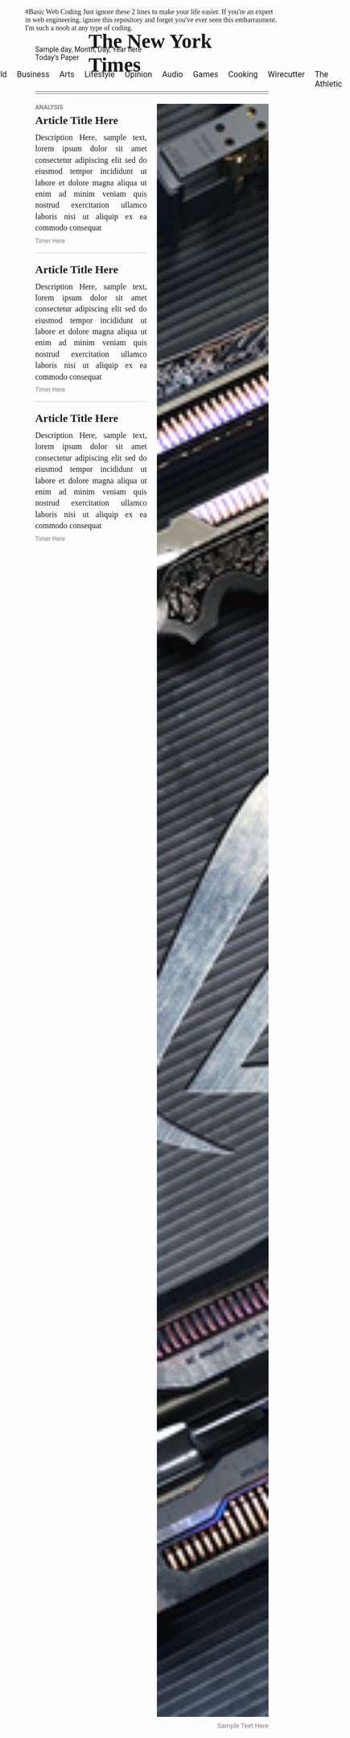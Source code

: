 #Basic Web Coding
Just ignore these 2 lines to make your life easier. If you're an expert in web engineering, ignore this repository and forget you've ever seen this embarrasment. I'm such a noob at any type of coding.
<!--We were told to make this layout using basic html and css, not custom fonts, so it will not match the original NYT layout
Cutting of marks just for the fonts seems petty.
AI was used in the process, but yeah, it did not help much. 
But hey, it's the future of coding, and you can't learn html, css in one day and do a raw assignment.-->

<!DOCTYPE html>
<html lang="en">
<head>
  <meta charset="UTF-8">
  <meta name="viewport" content="width=device-width, initial-scale=1.0">
  <title>NYT Layout</title>
    <!-- Google Fonts -->
  <link href="https://fonts.googleapis.com/css2?family=Merriweather:wght@400;700&display=swap" rel="stylesheet">
  <link href="https://fonts.googleapis.com/css2?family=Roboto:wght@400;700&display=swap" rel="stylesheet">
  <style>
    body {
      margin: 0;
      font-family: Georgia, "Times New Roman", serif;
    }
    .top {
      display: flex;
      justify-content: space-between; 
      align-items: center;
      padding: 10px;                                       /*Adjust as needed*/
      font-size: 14px;                                     /*Adjust as needed*/
      position: relative; 
    }
    .top-left {
      margin-top: 2px;                                     /*Adjust as needed*/          
      margin-left: 10px;                                   /*Adjust as needed*/          
      font-family: "Roboto", Arial, sans-serif;
    }
    .logo {
      position: absolute;                                  /* detach from flex flow */
      left: 50%;                                           /* move to middle horizontally */
      transform: translateX(-50%);                         /* correct offset */
      font-size: 40px;                                     /*Adjust as needed*/  
      font-weight: bold;
      font-family: "Times New Roman", serif;
    }
    .nav {
      display: flex;
      justify-content: center;
      gap: 20px;                                           /*Adjust as needed*/            
      font-size: 16px;                                     /*Adjust as needed*/
      margin-top: 6px;                                     /*Adjust as needed*/
      font-family: "Roboto", Arial, sans-serif;
    }
    .divider1 {
      /*border-top: 1px solid rgb(121, 121, 121);*/        /*Uncomment only to thicken the line*/
      border-bottom: 1px solid rgb(121, 121, 121);
      margin-top: 5px;                                     /*Adjust as needed*/
      margin-bottom: 3px;                                  /*Adjust as needed*/
      margin-left: 20px;                                   /*Adjust as needed*/
      margin-right: 20px;                                  /*Adjust as needed*/
    }
    /*A 2nd divider to lessen the gap betwween the 2 dividers*/
    .divider2 {
      /*border-top: 1px solid rgb(121, 121, 121);*/        /*Uncomment only to thicken the line*/
      border-bottom: 1px solid rgb(121, 121, 121);
      margin-bottom: 20px;                                 /*Adjust as needed*/
      margin-left: 20px;                                   /*Adjust as needed*/
      margin-right: 20px;                                  /*Adjust as needed*/
    }
    .article-section {
      display: grid;
      grid-template-columns: 1fr 1fr;
      gap: 20px;                                           /*Adjust as needed*/
      padding: 0 20px 40px 20px;                           /*Adjust as needed*/ 
    }
    .article-left {
      display: flex;
      flex-direction: column;
      gap: 20px;                                           /*Adjust as needed*/
    }
    .article {
      border-bottom: 1px solid #ccc;
      padding-bottom: 15px;                                /*Adjust as needed*/                
    }
    .article h4 {
      font-size: 12px;                                     /*Adjust as needed*/                   
      text-transform: uppercase;
      color: gray;
      margin: 0 0 6px 0;                                   /*Adjust as needed*/
      font-family: "Roboto", Arial, sans-serif;
    }
    .article h2 {
      font-size: 22px;                                     /*Adjust as needed*/             
      margin: 0 0 10px 0;                                  /*Adjust as needed*/   
      font-family: "Merriweather", Georgia, serif;
      font-weight: 700;                                    /*Adjust as needed*/           
    }
    .article p {
      font-size: 16px;                                     /*Adjust as needed*/         
      margin: 0 0 6px 0;                                   /*Adjust as needed*/         
      line-height: 1.4;
      font-family: Georgia, "Times New Roman", serif;
      text-align: justify;
    }
    .article span {
      font-size: 12px;                                     /*Adjust as needed*/           
      color: gray;
      font-family: "Roboto", Arial, sans-serif;
    }
    .article:last-child {
      border-bottom: none;
    }
    .article-right img {
      width: auto;
      height: 80vh;                                        /*Adjust as needed, to fit the screen as was shown in the lab. The image size may look different on your screen*/
      object-fit: cover;
      display: block;
    }
    .article-right span {
      display: block;
      text-align: right;
      font-size: 13px;
      color: gray;
      font-family: "Roboto", Arial, sans-serif;
      margin-top: 10px;                                    /*Adjust as needed*/           
    }
  </style>
</head>
<body>

  <div class="top">
    <div class="top-left">
      <div>Sample day, Month, Day, Year here</div>         <!--Day, date, month and year here-->
      <div>Today’s Paper</div>                             <!--Or you can put a date here-->
    </div>
    <div class="logo">
      <div>The New York Times</div>
    </div>
  </div>

  

  <div class="nav">
    <div>U.S.</div>
    <div>World</div>
    <div>Business</div>
    <div>Arts</div>
    <div>Lifestyle</div>
    <div>Opinion</div>
    <div>Audio</div>
    <div>Games</div>
    <div>Cooking</div>
    <div>Wirecutter</div>
    <div>The Athletic</div>
  </div>

  <div class="divider1"></div>
  <div class="divider2"></div>

  <div class="article-section">
    <div class="article-left">
      <div class="article">
        <h4>Analysis</h4>
        <h2>Article Title Here</h2>
        <p>Description Here, sample text, lorem ipsum dolor sit amet consectetur adipiscing elit sed do eiusmod tempor incididunt ut labore et dolore magna aliqua ut enim ad minim veniam quis nostrud exercitation ullamco laboris nisi ut aliquip ex ea commodo consequat</p>
        <span>Timer Here</span>                           <!--like '3 min read', '5 min read' etc-->
      </div>
      <div class="article">
        <h2>Article Title Here</h2>
        <p>Description Here, sample text, lorem ipsum dolor sit amet consectetur adipiscing elit sed do eiusmod tempor incididunt ut labore et dolore magna aliqua ut enim ad minim veniam quis nostrud exercitation ullamco laboris nisi ut aliquip ex ea commodo consequat</p>
        <span>Timer Here</span>
      </div>
      <div class="article">
        <h2>Article Title Here</h2>
        <p>Description Here, sample text, lorem ipsum dolor sit amet consectetur adipiscing elit sed do eiusmod tempor incididunt ut labore et dolore magna aliqua ut enim ad minim veniam quis nostrud exercitation ullamco laboris nisi ut aliquip ex ea commodo consequat</p>
        <span>Timer Here</span>
      </div>
    </div>
    <div class="article-right">
      <img src="1920x1080.jpg" alt="Sample Image Title">  <!--Put your image in the same folder and put your image name on src-->
      <span>Sample Text Here</span>                       <!--Put Whatever text here-->
    </div>
  </div>

</body>
</html>

